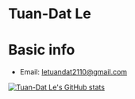 # Tuan-Dat Le
# Basic info
* Email: letuandat2110@gmail.com

[![Tuan-Dat Le's GitHub stats](https://github-readme-stats.vercel.app/api?username=ledat2110)](https://github.com/anuraghazra/github-readme-stats)
<!--
**ledat2110/ledat2110** is a ✨ _special_ ✨ repository because its `README.md` (this file) appears on your GitHub profile.

Here are some ideas to get you started:

- 🔭 I’m currently working on ...
- 🌱 I’m currently learning ...
- 👯 I’m looking to collaborate on ...
- 🤔 I’m looking for help with ...
- 💬 Ask me about ...
- 📫 How to reach me: ...
- 😄 Pronouns: ...
- ⚡ Fun fact: ...
-->
